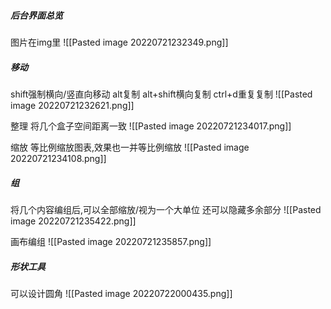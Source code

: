 ##### 后台界面总览

图片在img里
![[Pasted image 20220721232349.png]]


##### 移动
shift强制横向/竖直向移动
alt复制
alt+shift横向复制
ctrl+d重复复制
![[Pasted image 20220721232621.png]]


整理
将几个盒子空间距离一致
![[Pasted image 20220721234017.png]]


缩放
等比例缩放图表,效果也一并等比例缩放
![[Pasted image 20220721234108.png]]



##### 组
将几个内容编组后,可以全部缩放/视为一个大单位
还可以隐藏多余部分
![[Pasted image 20220721235422.png]]

画布编组
![[Pasted image 20220721235857.png]]


##### 形状工具
可以设计圆角
![[Pasted image 20220722000435.png]]
